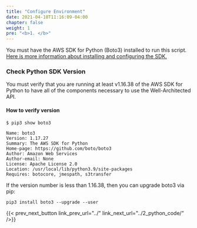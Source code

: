 ```yaml
---
title: "Configure Environment"
date: 2021-04-18T11:16:09-04:00
chapter: false
weight: 1
pre: "<b>1. </b>"
---
```


You must have the AWS SDK for Python (Boto3) installed to run this script. [Here is more information about installing and configuring the SDK.](https://boto3.amazonaws.com/v1/documentation/api/latest/guide/quickstart.html)

### Check Python SDK Version
You must verify that you are running at least v1.16.38 of the AWS SDK for Python to have all of the components necessary to use the Well-Architected API.

#### How to verify version
``` text {hl_lines=["4"]}
$ pip3 show boto3

Name: boto3
Version: 1.17.27
Summary: The AWS SDK for Python
Home-page: https://github.com/boto/boto3
Author: Amazon Web Services
Author-email: None
License: Apache License 2.0
Location: /usr/local/lib/python3.9/site-packages
Requires: botocore, jmespath, s3transfer
```

If the version number is less than 1.16.38, then you can upgrade boto3 via pip:
```
pip3 install boto3 --upgrade --user
```


{{< prev_next_button link_prev_url="../" link_next_url="../2_python_code/" />}}
